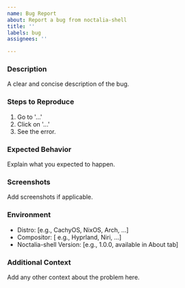 ```yaml
---
name: Bug Report
about: Report a bug from noctalia-shell
title: ''
labels: bug
assignees: ''

---
```


### Description
A clear and concise description of the bug.

### Steps to Reproduce
1. Go to '...'
2. Click on '...'
3. See the error.

### Expected Behavior
Explain what you expected to happen.

### Screenshots
Add screenshots if applicable.

### Environment
- Distro:  [e.g., CachyOS, NixOS, Arch, ...]
- Compositor: [ e.g., Hyprland, Niri, ...]
- Noctalia-shell Version: [e.g., 1.0.0, available in About tab]

### Additional Context
Add any other context about the problem here.
